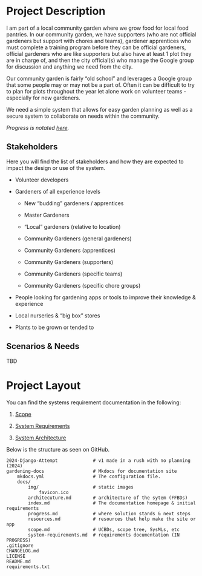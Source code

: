# Project Description

I am part of a local community garden where we grow food for local food pantries. In our community garden, we have supporters (who are not official gardeners but support with chores and teams), gardener apprentices who must complete a training program before they can be official gardeners, official gardeners who are like supporters but also have at least 1 plot they are in charge of, and then the city official(s) who manage the Google group for discussion and anything we need from the city.

Our community garden is fairly “old school” and leverages a Google group that some people may or may not be a part of. Often it can be difficult to try to plan for plots throughout the year let alone work on volunteer teams - especially for new gardeners.

We need a simple system that allows for easy garden planning as well as a secure system to collaborate on needs within the community.

_Progress is notated [here](progress.md)._

## Stakeholders

Here you will find the list of stakeholders and how they are expected to impact the design or use of the system.

- Volunteer developers

- Gardeners of all experience levels

    - New “budding” gardeners / apprentices

    - Master Gardeners

    - “Local” gardeners (relative to location)

    - Community Gardeners (general gardeners)

    - Community Gardeners (apprentices)

    - Community Gardeners (supporters)

    - Community Gardeners (specific teams)

    - Community Gardeners (specific chore groups)

- People looking for gardening apps or tools to improve their knowledge & experience

- Local nurseries & “big box” stores

- Plants to be grown or tended to

## Scenarios & Needs

TBD

# Project Layout

You can find the systems requirement documentation in the following:

1. [Scope](scope.md)

2. [System Requirements](system-requirements.md)

3. [System Architecture](architecture.md)

Below is the structure as seen on GitHub.

    2024-Django-Attempt             # v1 made in a rush with no planning (2024)
    gardening-docs                  # Mkdocs for documentation site
        mkdocs.yml                  # The configuration file.
        docs/
            img/                    # static images
                favicon.ico
            architecuture.md        # architecture of the sytem (FFBDs)
            index.md                # The documentation homepage & initial requirements
            progress.md             # where solution stands & next steps
            resources.md            # resources that help make the site or app
            scope.md                # UCBDs, scope tree, SysMLs, etc
            system-requirements.md  # requirements documentation (IN PROGRESS)
    .gitignore
    CHANGELOG.md
    LICENSE
    README.md
    requirements.txt
